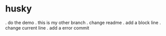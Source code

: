 # husky
 . do the demo
 . this is my other branch
 . change readme
 . add a block line 
 . change current line
 . add a error commit